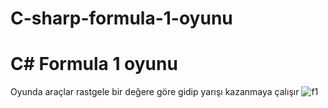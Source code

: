 # C-sharp-formula-1-oyunu
# C# Formula 1 oyunu
 Oyunda araçlar rastgele bir değere göre gidip yarışı kazanmaya çalışır
![f1](https://github.com/AZATMG/C-sharp-formula-1-oyunu/assets/75863129/bc81bce7-cba1-44a5-9ee4-f02cd36c3edd)

